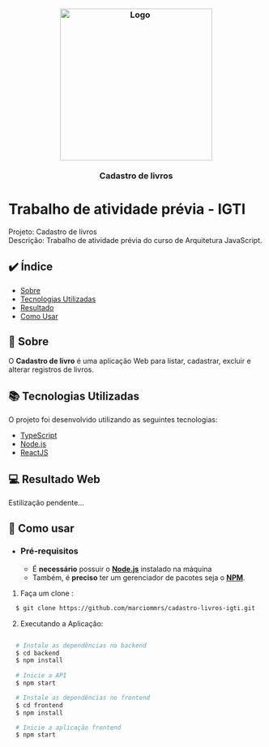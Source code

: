 <h3 align="center">
    <img alt="Logo" title="#logo" width="300px" src="https://images.unsplash.com/photo-1533285860212-c85e7140a408?ixlib=rb-1.2.1&ixid=eyJhcHBfaWQiOjEyMDd9&auto=format&fit=crop&w=736&q=80">
    <br><br>
    <b>Cadastro de livros</b>  
    <br>
</h3>

# Trabalho de atividade prévia - IGTI

Projeto: Cadastro de livros<br/>
Descrição: Trabalho de atividade prévia do curso de Arquitetura JavaScript.


## :heavy_check_mark: Índice

- [Sobre](#sobre)
- [Tecnologias Utilizadas](#tecnologias-utilizadas)
- [Resultado](#resultado)
- [Como Usar](#como-usar)

<a id="sobre"></a>
## :bookmark: Sobre
O <strong>Cadastro de livro</strong> é uma aplicação Web para listar, cadastrar, excluir e alterar registros de livros.

<a id="tecnologias-utilizadas"></a>
## :books:  Tecnologias Utilizadas

O projeto foi desenvolvido utilizando as seguintes tecnologias:

- [TypeScript](https://www.typescriptlang.org/)
- [Node.js](https://nodejs.org/en/)
- [ReactJS](https://reactjs.org/)

<a id="resultado"></a>
## :computer: Resultado Web

Estilização pendente...

<a id="como-usar"></a>
## :pencil: Como usar

- ### **Pré-requisitos**

  - É **necessário** possuir o **[Node.js](https://nodejs.org/en/)** instalado na máquina
  - Também, é **preciso** ter um gerenciador de pacotes seja o **[NPM](https://www.npmjs.com/)**.

1. Faça um clone :

```sh
  $ git clone https://github.com/marciommrs/cadastro-livros-igti.git
```

2. Executando a Aplicação:

```sh

  # Instale as dependências no backend
  $ cd backend
  $ npm install
  
  # Inicie a API
  $ npm start

  # Instale as dependências no frontend
  $ cd frontend
  $ npm install

  # Inicie a aplicação frontend
  $ npm start
```
